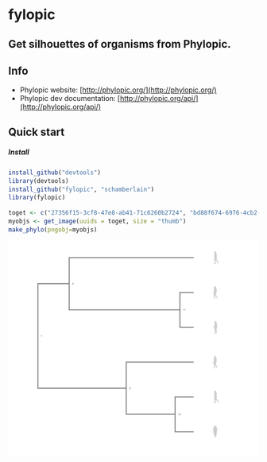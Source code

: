 fylopic
=======

## Get silhouettes of organisms from Phylopic.

## Info
+ Phylopic website: [http://phylopic.org/](http://phylopic.org/)
+ Phylopic dev documentation: [http://phylopic.org/api/](http://phylopic.org/api/)

## Quick start

##### Install
```r
install_github("devtools")
library(devtools)
install_github("fylopic", "schamberlain")
library(fylopic)
```

```r
toget <- c("27356f15-3cf8-47e8-ab41-71c6260b2724", "bd88f674-6976-4cb2-a46e-e6a12a8ba463", "e547cd01-7dd1-495b-8239-52cf9971a609", "9c6af553-390c-4bdd-baeb-6992cbc540b1", "e547cd01-7dd1-495b-8239-52cf9971a609", "bd88f674-6976-4cb2-a46e-e6a12a8ba463")
myobjs <- get_image(uuids = toget, size = "thumb") 
make_phylo(pngobj=myobjs)
```

![phylo](/inst/assets/img/readme_image.png)